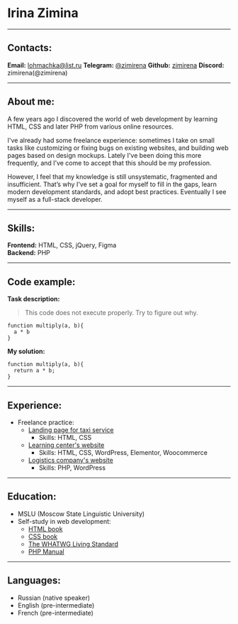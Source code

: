 # Irina Zimina

----
## Contacts:

**Email:** lohmachka@list.ru
**Telegram:** [@zimirena](https://t.me/zimirena)
**Github:** [zimirena](https://github.com/zimirena)
**Discord:** zimirena(@zimirena)

----
## About me:

A few years ago I discovered the world of web development by learning HTML, CSS and later PHP from various online resources.

I've already had some freelance experience: sometimes I take on small tasks like customizing or fixing bugs on existing websites, and building web pages based on design mockups. Lately I've been doing this more frequently, and I’ve come to accept that this should be my profession.

However, I feel that my knowledge is still unsystematic, fragmented and insufficient. That’s why I've set a goal for myself to fill in the gaps, learn modern development standards, and adopt best practices. Eventually I see myself as a full-stack developer.

----
## Skills:

**Frontend:** HTML, CSS, jQuery, Figma  
**Backend:** PHP

----
## Code example:

**Task description:**
> This code does not execute properly. Try to figure out why.

```
function multiply(a, b){
  a * b
}
```

**My solution:**

```
function multiply(a, b){
  return a * b;
}
```

----
## Experience:

* Freelance practice:
    + [Landing page for taxi service](http://fantomxt.beget.tech/taxi/index.html "Responsive landing page layout created with HTML/CSS")
        - Skills: HTML, CSS
    + [Learning center's website](https://cupk-edu.ru/product-category/povyshenie-kvalifikaczii/ "Web page built using Elementor and custom CSS")
        - Skills: HTML, CSS, WordPress, Elementor, Woocommerce
    + [Logistics company's website](http://fantomxt.beget.tech/wp-logistic/ "Integrating a third-party layout into a WordPress theme")
        - Skills: PHP, WordPress

----
## Education:

* MSLU (Moscow State Linguistic University)
* Self-study in web development:
    + [HTML book](https://basicweb.ru/html/html_book.php)
    + [CSS book](https://basicweb.ru/css/css_book.php)
    + [The WHATWG Living Standard](https://html.spec.whatwg.org/)
    + [PHP Manual](https://www.php.net/manual/en/index.php)

----
## Languages:

* Russian (native speaker)
* English (pre-intermediate)
* French (pre-intermediate)
